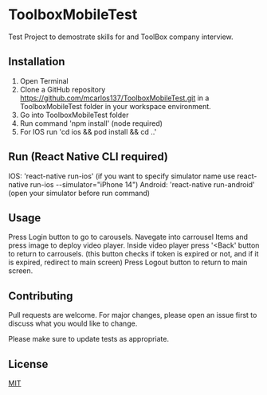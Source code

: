 # ToolboxMobileTest

Test Project to demostrate skills for and ToolBox company interview.

## Installation

1. Open Terminal
2. Clone a GitHub repository https://github.com/mcarlos137/ToolboxMobileTest.git in a ToolboxMobileTest folder in your workspace environment.
3. Go into ToolboxMobileTest folder
4. Run command 'npm install' (node required)
5. For IOS run 'cd ios && pod install && cd ..' 

## Run (React Native CLI required) 

IOS: 'react-native run-ios' (if you want to specify simulator name use react-native run-ios --simulator="iPhone 14")
Android: 'react-native run-android' (open your simulator before run command) 

## Usage

Press Login button to go to carousels.
Navegate into carrousel Items and press image to deploy video player.
Inside video player press '<Back' button to return to carrousels. (this button checks if token is expired or not, and if it is expired, redirect to main screen)
Press Logout button to return to main screen.

## Contributing

Pull requests are welcome. For major changes, please open an issue first
to discuss what you would like to change.

Please make sure to update tests as appropriate.

## License

[MIT](https://choosealicense.com/licenses/mit/)
